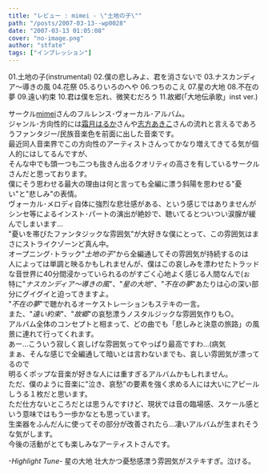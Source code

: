 ```yaml
---
title: "レビュー : mimei - \"土地の子\""
path: "/posts/2007-03-13--wp0028"
date: "2007-03-13 01:05:08"
cover: "no-image.png"
author: "stfate"
tags: ["インプレッション"]
---
```


<style type="text/css">
<!--
p {white-space: pre-wrap};
-->
</style>

<div class="tracklist">01.土地の子(instrumental)
02.僕の悲しみよ、君を消さないで
03.ナスカンディア～導きの風
04.花祭
05.るりいろのへや
06.つちのこえ
<span class="red">07.星の大地</span>
08.不在の夢
09.遠い約束
10.君は僕を忘れ、微笑むだろう
11.故郷(「大地伝承歌」inst ver.)</div><div style="clear:left"></div>

<!--more-->
サークル<a href="http://hzwaltz.com/" target="_blank">mimei</a>さんのフルレンス･ヴォーカル･アルバム。
ジャンル･方向性的には<a href="http://shimotsukin.com/" target="_blank">霜月はるか</a>さんや<a href="http://www.vagrancy.jp/" target="_blank">志方あきこ</a>さんの流れと言えるであろうファンタジー/民族音楽色を前面に出した音楽です。
最近同人音楽界でこの方向性のアーティストさんってかなり増えてきてる気が個人的にはしてるんですが、
そんな中でも頭一つも二つも抜きん出るクオリティの高さを有しているサークルさんだと思っております。
僕にそう思わせる最大の理由は何と言っても全編に漂う斜陽を思わせる"憂い"と"悲しみ"の表情。
ヴォーカル･メロディ自体に強烈な悲壮感がある、という感じではありませんが
シンセ等によるインスト･パートの演出が絶妙で、聴いてるとついつい涙腺が緩んでしまいます…
"憂いを帯びたファンタジックな雰囲気"が大好きな僕にとって、この雰囲気はまさにストライクゾーンど真ん中。
オープニング･トラック"<em>土地の子</em>"から全編通してその雰囲気が持続するのは
人によっては単調と映るかもしれませんが、僕はこの哀しみを漂わせたトラッドな音世界に40分間浸かっていられるのがすごく心地よく感じる人間なんで(ぉ
特に"<em>ナスカンディア～導きの風</em>"、"<em>星の大地</em>"、"<em>不在の夢</em>"あたりは心の深い部分にグイグイと迫ってきますよ。
"<em>不在の夢</em>"で聴かれるオーケストレーションもステキの一言。
また、"<em>遠い約束</em>"、"<em>故郷</em>"の哀愁漂うノスタルジックな雰囲気作りも○。
アルバム全体のコンセプトと相まって、どの曲でも「悲しみと決意の旅路」の風景に連れて行ってくれます。
あー…こういう寂しく哀しげな雰囲気ってやっぱり最高ですわ…(病気
まぁ、そんな感じで全編通して暗いとは言わないまでも、哀しい雰囲気が漂ってるので
明るくポップな音楽が好きな人には重すぎるアルバムかもしれません。
ただ、僕のように音楽に"泣き、哀愁"の要素を強く求める人には大いにアピールしうる１枚だと思います。
ただ仕方ないところだとは思うんですけど、現状では音の臨場感、スケール感という意味ではもう一歩かなとも思っています。
生楽器をふんだんに使ってその部分が改善されたら…凄いアルバムが生まれそうな気がします。
今後の活動がとても楽しみなアーティストさんです。
<div class="highlight"><em>-Highlight Tune-</em>
<span class="red">星の大地</span>
壮大かつ憂愁感漂う雰囲気がステキすぎ。泣ける。</div>
